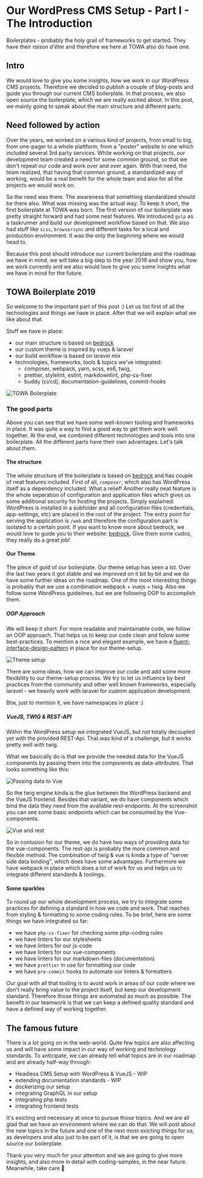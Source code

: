 # Our WordPress CMS Setup - Part I - The Introduction

Boilerplates - probably the holy grail of frameworks to get started.
They have their *raison d'être* and therefore we here at TOWA also do have one.

## Intro

We would love to give you some insights, how we work in our WordPress CMS projects. Therefore we decided to publish a couple of blog-posts and guide you through our current CMS boilerplate. In that process, we also open source the boilerplate, which we are really excited about. In this post, we mainly going to speak about the main structure and different parts.

## Need followed by action

Over the years, we worked on a various kind of projects, from small to big, from one-pager to a whole plattform, from a "poster" website to one which included several 3rd party services. While working on that projects, our development team created a need for some common ground, so that we don't repeat our code and work over and over again. With that need, the team realized, that having that common ground, a standardized way of working, would be a real benefit for the whole team and also for all the projects we would work on.

So the need was there. The awareness that something standardized should be there also. What was missing was the actual way. To keep it short, the first boilerplate at TOWA was born. The first version of our boilerplate was pretty straight forward and had some neat features. We introduced `gulp` as a taskrunner and build our development workflow based on that. We also had stuff like `scss`, `browsersync` and different tasks for a local and production environment. It was the only the beginning where we would head to.

Because this post should introduce our current boilerplate and the roadmap we have in mind, we will take a big step to the year 2019 and show you, how we work currently and we also would love to give you some insights what we have in mind for the future.

## TOWA Boilerplate 2019

So welcome to the important part of this post :) Let us list first of all the technologies and things we have in place. After that we will explain what we like about that.

Stuff we have in place:

- our main structure is based on [bedrock](https://roots.io/bedrock)
- our custom theme is inspired by vuejs & laravel
- our build workflow is based on laravel mix
- technologies, frameworks, tools & topics we've integrated:
  - composer, webpack, yarn, scss, es6, twig,
  - prettier, stylelint, eslint, markdownlint, php-cs-fixer
  - buddy (ci/cd), documentation-guidelines, commit-hooks

![TOWA Boilerplate][towa-boilerplate]

### The good parts

Above you can see that we have some well-known tooling and frameworks in place. It was quite a way to find a good way to get them work well together. At the end, we combined different technologies and tools into one boilerplate. All the different parts have their own advantages. Let's talk about them.

#### The structure

The whole structure of the boilerplate is based on [bedrock](https://roots.io/bedrock) and has couple of neat features included. First of all, `composer`, which also has WordPress itself as a dependency included. What a relief!
Another really neat feature is the whole seperation of configuration and application files which gives us some additional security for hosting the projects. Simply explained: WordPress is installed in a subfolder and all configuration files (credentials, app-settings, etc) are placed in the root of the project. The entry point for serving the application is `/web` and therefore the configuration part is isolated to a certain point.
If you want to know more about bedrock, we would love to guide you to their website: [bedrock](https://roots.io/bedrock). Give them some cudos, they really do a great job!

#### Our Theme

The piece of gold of our boilerplate. Our theme setup has seen a lot. Over the last two years it got stable and we improved on it bit by bit and we do have some further ideas on the roadmap. One of the most interesting things is probably that we use a combination webpack + vuejs + twig. Also we follow some WordPress guidelines, but we are following OOP to accomplish them.

##### OOP Approach

We will keep it short. For more readable and maintainable code, we follow an OOP approach. That helps us to keep our code clean and follow some best-practices. To mention a nice and elegant example, we have a [fluent-interface-design-pattern](https://en.wikipedia.org/wiki/Fluent_interface) in place for our theme-setup.

![Theme setup][theme-setup]

There are some ideas, how we can improve our code and add some more flexibility to our theme-setup process. We try to let us influence by best practices from the community and other well known frameworks, especially laravel - we heavily work with laravel for custom application development.

Btw, just to mention it, we have namespaces in place :)

##### VueJS, TWIG & REST-API

Within the WordPress setup we integrated VueJS, but not totally decoupled yet with the provided REST-Api. That was kind of a challenge, but it works pretty well with twig.

What we basically do is that we provide the needed data for the VueJS components by passing them into the components as data-attributes. That looks something like this:

![Passing data to Vue][towa-boilerplate-passing-data-to-vue]

So the twig engine kinda is the glue between the WordPress backend and the VueJS frontend. Besides that variant, we do have components which bind the data they need from the available rest-endpoints. At the screenshot you can see some basic endpoints which can be consumed by the Vue-components.

![Vue and rest][towa-boilerplate-vue-and-rest]

So in conlusion for our theme, we do have two ways of providing data for the vue-components. The rest-api is probably the more common and flexible method. The combination of twig & vue is kinda a type of "server side data binding", which does have some advantages. Furthermore we have webpack in place which does a lot of work for us and helps us to integrate different standards & toolings.

#### Some sparkles

To round up our whole development process, we try to integrate some practices for defining a standard in how we code and work. That reaches from styling & formatting to some coding rules. To be brief, here are some things we have integrated so far:

- we have `php-cs-fixer` for checking some php-coding rules
- we have linters for our stylesheets
- we have linters for our js-code
- we have linters for our vue-components
- we have linters for our markdown-files (documentation)
- we have `prettier` in use for formatting our code
- we have `pre-commit` hooks to automate our linters & formatters

Our goal with all that tooling is to avoid work in areas of our code where we don't really bring value to the project itself, but keep our development standard. Therefore those things are automated as much as possible. The benefit in our teamwork is that we can keep a defined quality standard and have a defined way of working together.

## The famous future

There is a lot going on in the web-world. Quite few topics are also affecting us and will have some impact in our way of working and technology standards. To anticipate, we can already tell what topics are in our roadmap and are already half-way through:

- Headless CMS Setup with WordPress & VueJS - WIP
- extending documentation standards - WIP
- dockerizing our setup
- integrating GraphQL in our setup
- integrating php tests
- integrating frontend tests

It's exicting and necessary at once to pursue those topics. And we are all glad that we have an environment where we can do that. We will post about the new topics in the future and one of the next most exicting things for us, as developers and also just to be part of it, is that we are going to open source our boilerplate.

Thank you very much for your attention and we are going to give more insights, and also more in detail with coding-samples, in the near future. Meanwhile, take care :call_me_hand:

[towa-boilerplate]: towa-boilerplate.png "TOWA Boilerplate"
[towa-boilerplate-passing-data-to-vue]: towa-boilerplate-passing-data-to-vue.png "Passing Data"
[towa-boilerplate-vue-and-rest]: towa-boilerplate-vue-and-rest.png "Vue & REST"
[theme-setup]: theme-setup.png "Theme setup"
